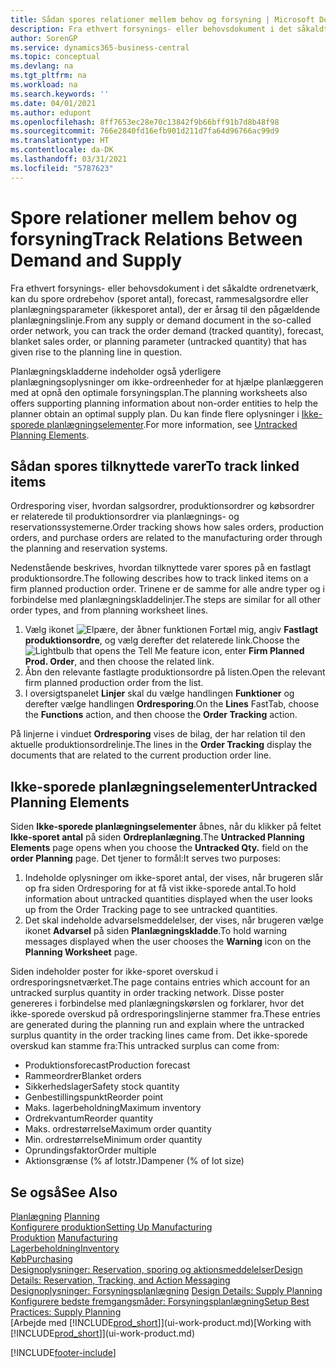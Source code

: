 ```yaml
---
title: Sådan spores relationer mellem behov og forsyning | Microsoft Docs
description: Fra ethvert forsynings- eller behovsdokument i det såkaldte ordrenetværk, kan du spore ordrebehov (sporet antal), forecast, rammesalgsordre eller planlægningsparameter (ikkesporet antal), der er årsag til den pågældende planlægningslinje.
author: SorenGP
ms.service: dynamics365-business-central
ms.topic: conceptual
ms.devlang: na
ms.tgt_pltfrm: na
ms.workload: na
ms.search.keywords: ''
ms.date: 04/01/2021
ms.author: edupont
ms.openlocfilehash: 8ff7653ec28e70c13842f9b66bff91b7d8b48f98
ms.sourcegitcommit: 766e2840fd16efb901d211d7fa64d96766ac99d9
ms.translationtype: HT
ms.contentlocale: da-DK
ms.lasthandoff: 03/31/2021
ms.locfileid: "5787623"
---
```

# <a name="track-relations-between-demand-and-supply"></a><span data-ttu-id="063b6-103">Spore relationer mellem behov og forsyning</span><span class="sxs-lookup"><span data-stu-id="063b6-103">Track Relations Between Demand and Supply</span></span>
<span data-ttu-id="063b6-104">Fra ethvert forsynings- eller behovsdokument i det såkaldte ordrenetværk, kan du spore ordrebehov (sporet antal), forecast, rammesalgsordre eller planlægningsparameter (ikkesporet antal), der er årsag til den pågældende planlægningslinje.</span><span class="sxs-lookup"><span data-stu-id="063b6-104">From any supply or demand document in the so-called order network, you can track the order demand (tracked quantity), forecast, blanket sales order, or planning parameter (untracked quantity) that has given rise to the planning line in question.</span></span>

<span data-ttu-id="063b6-105">Planlægningskladderne indeholder også yderligere planlægningsoplysninger om ikke-ordreenheder for at hjælpe planlæggeren med at opnå den optimale forsyningsplan.</span><span class="sxs-lookup"><span data-stu-id="063b6-105">The planning worksheets also offers supporting planning information about non-order entities to help the planner obtain an optimal supply plan.</span></span> <span data-ttu-id="063b6-106">Du kan finde flere oplysninger i [Ikke-sporede planlægningselementer](production-how-track-demand-supply.md#untracked-planning-elements).</span><span class="sxs-lookup"><span data-stu-id="063b6-106">For more information, see [Untracked Planning Elements](production-how-track-demand-supply.md#untracked-planning-elements).</span></span>

## <a name="to-track-linked-items"></a><span data-ttu-id="063b6-107">Sådan spores tilknyttede varer</span><span class="sxs-lookup"><span data-stu-id="063b6-107">To track linked items</span></span>
<span data-ttu-id="063b6-108">Ordresporing viser, hvordan salgsordrer, produktionsordrer og købsordrer er relaterede til produktionsordrer via planlægnings- og reservationssystemerne.</span><span class="sxs-lookup"><span data-stu-id="063b6-108">Order tracking shows how sales orders, production orders, and purchase orders are related to the manufacturing order through the planning and reservation systems.</span></span>

<span data-ttu-id="063b6-109">Nedenstående beskrives, hvordan tilknyttede varer spores på en fastlagt produktionsordre.</span><span class="sxs-lookup"><span data-stu-id="063b6-109">The following describes how to track linked items on a firm planned production order.</span></span> <span data-ttu-id="063b6-110">Trinene er de samme for alle andre typer og i forbindelse med planlægningskladdelinjer.</span><span class="sxs-lookup"><span data-stu-id="063b6-110">The steps are similar for all other order types, and from planning worksheet lines.</span></span>

1. <span data-ttu-id="063b6-111">Vælg ikonet ![Elpære, der åbner funktionen Fortæl mig](media/ui-search/search_small.png "Fortæl mig, hvad du vil foretage dig"), angiv **Fastlagt produktionsordre**, og vælg derefter det relaterede link.</span><span class="sxs-lookup"><span data-stu-id="063b6-111">Choose the ![Lightbulb that opens the Tell Me feature](media/ui-search/search_small.png "Tell me what you want to do") icon, enter **Firm Planned Prod. Order**, and then choose the related link.</span></span>
2. <span data-ttu-id="063b6-112">Åbn den relevante fastlagte produktionsordre på listen.</span><span class="sxs-lookup"><span data-stu-id="063b6-112">Open the relevant firm planned production order from the list.</span></span>
3. <span data-ttu-id="063b6-113">I oversigtspanelet **Linjer** skal du vælge handlingen **Funktioner** og derefter vælge handlingen **Ordresporing**.</span><span class="sxs-lookup"><span data-stu-id="063b6-113">On the **Lines** FastTab, choose the **Functions** action, and then choose the **Order Tracking** action.</span></span>

<span data-ttu-id="063b6-114">På linjerne i vinduet **Ordresporing** vises de bilag, der har relation til den aktuelle produktionsordrelinje.</span><span class="sxs-lookup"><span data-stu-id="063b6-114">The lines in the **Order Tracking** display the documents that are related to the current production order line.</span></span>

## <a name="untracked-planning-elements"></a><span data-ttu-id="063b6-115">Ikke-sporede planlægningselementer</span><span class="sxs-lookup"><span data-stu-id="063b6-115">Untracked Planning Elements</span></span>
<span data-ttu-id="063b6-116">Siden **Ikke-sporede planlægningselementer** åbnes, når du klikker på feltet **Ikke-sporet antal** på siden **Ordreplanlægning**.</span><span class="sxs-lookup"><span data-stu-id="063b6-116">The **Untracked Planning Elements** page opens when you choose the **Untracked Qty.** field on the **order Planning** page.</span></span> <span data-ttu-id="063b6-117">Det tjener to formål:</span><span class="sxs-lookup"><span data-stu-id="063b6-117">It serves two purposes:</span></span>

1. <span data-ttu-id="063b6-118">Indeholde oplysninger om ikke-sporet antal, der vises, når brugeren slår op fra siden Ordresporing for at få vist ikke-sporede antal.</span><span class="sxs-lookup"><span data-stu-id="063b6-118">To hold information about untracked quantities displayed when the user looks up from the Order Tracking page to see untracked quantities.</span></span>
2. <span data-ttu-id="063b6-119">Det skal indeholde advarselsmeddelelser, der vises, når brugeren vælge ikonet **Advarsel** på siden **Planlægningskladde**.</span><span class="sxs-lookup"><span data-stu-id="063b6-119">To hold warning messages displayed when the user chooses the **Warning** icon on the **Planning Worksheet** page.</span></span>

<span data-ttu-id="063b6-120">Siden indeholder poster for ikke-sporet overskud i ordresporingsnetværket.</span><span class="sxs-lookup"><span data-stu-id="063b6-120">The page contains entries which account for an untracked surplus quantity in order tracking network.</span></span> <span data-ttu-id="063b6-121">Disse poster genereres i forbindelse med planlægningskørslen og forklarer, hvor det ikke-sporede overskud på ordresporingslinjerne stammer fra.</span><span class="sxs-lookup"><span data-stu-id="063b6-121">These entries are generated during the planning run and explain where the untracked surplus quantity in the order tracking lines came from.</span></span> <span data-ttu-id="063b6-122">Det ikke-sporede overskud kan stamme fra:</span><span class="sxs-lookup"><span data-stu-id="063b6-122">This untracked surplus can come from:</span></span>

- <span data-ttu-id="063b6-123">Produktionsforecast</span><span class="sxs-lookup"><span data-stu-id="063b6-123">Production forecast</span></span>
- <span data-ttu-id="063b6-124">Rammeordrer</span><span class="sxs-lookup"><span data-stu-id="063b6-124">Blanket orders</span></span>
- <span data-ttu-id="063b6-125">Sikkerhedslager</span><span class="sxs-lookup"><span data-stu-id="063b6-125">Safety stock quantity</span></span>
- <span data-ttu-id="063b6-126">Genbestillingspunkt</span><span class="sxs-lookup"><span data-stu-id="063b6-126">Reorder point</span></span>
- <span data-ttu-id="063b6-127">Maks. lagerbeholdning</span><span class="sxs-lookup"><span data-stu-id="063b6-127">Maximum inventory</span></span>
- <span data-ttu-id="063b6-128">Ordrekvantum</span><span class="sxs-lookup"><span data-stu-id="063b6-128">Reorder quantity</span></span>
- <span data-ttu-id="063b6-129">Maks. ordrestørrelse</span><span class="sxs-lookup"><span data-stu-id="063b6-129">Maximum order quantity</span></span>
- <span data-ttu-id="063b6-130">Min. ordrestørrelse</span><span class="sxs-lookup"><span data-stu-id="063b6-130">Minimum order quantity</span></span>
- <span data-ttu-id="063b6-131">Oprundingsfaktor</span><span class="sxs-lookup"><span data-stu-id="063b6-131">Order multiple</span></span>
- <span data-ttu-id="063b6-132">Aktionsgrænse (% af lotstr.)</span><span class="sxs-lookup"><span data-stu-id="063b6-132">Dampener (% of lot size)</span></span>

## <a name="see-also"></a><span data-ttu-id="063b6-133">Se også</span><span class="sxs-lookup"><span data-stu-id="063b6-133">See Also</span></span>  
<span data-ttu-id="063b6-134">[Planlægning](production-planning.md) </span><span class="sxs-lookup"><span data-stu-id="063b6-134">[Planning](production-planning.md) </span></span>  
[<span data-ttu-id="063b6-135">Konfigurere produktion</span><span class="sxs-lookup"><span data-stu-id="063b6-135">Setting Up Manufacturing</span></span>](production-configure-production-processes.md)  
<span data-ttu-id="063b6-136">[Produktion](production-manage-manufacturing.md)  </span><span class="sxs-lookup"><span data-stu-id="063b6-136">[Manufacturing](production-manage-manufacturing.md)  </span></span>  
[<span data-ttu-id="063b6-137">Lagerbeholdning</span><span class="sxs-lookup"><span data-stu-id="063b6-137">Inventory</span></span>](inventory-manage-inventory.md)  
[<span data-ttu-id="063b6-138">Køb</span><span class="sxs-lookup"><span data-stu-id="063b6-138">Purchasing</span></span>](purchasing-manage-purchasing.md)  
[<span data-ttu-id="063b6-139">Designoplysninger: Reservation, sporing og aktionsmeddelelser</span><span class="sxs-lookup"><span data-stu-id="063b6-139">Design Details: Reservation, Tracking, and Action Messaging</span></span>](design-details-reservation-order-tracking-and-action-messaging.md)  
<span data-ttu-id="063b6-140">[Designoplysninger: Forsyningsplanlægning](design-details-supply-planning.md) </span><span class="sxs-lookup"><span data-stu-id="063b6-140">[Design Details: Supply Planning](design-details-supply-planning.md) </span></span>  
[<span data-ttu-id="063b6-141">Konfigurere bedste fremgangsmåder: Forsyningsplanlægning</span><span class="sxs-lookup"><span data-stu-id="063b6-141">Setup Best Practices: Supply Planning</span></span>](setup-best-practices-supply-planning.md)  
<span data-ttu-id="063b6-142">[Arbejde med [!INCLUDE[prod_short](includes/prod_short.md)]](ui-work-product.md)</span><span class="sxs-lookup"><span data-stu-id="063b6-142">[Working with [!INCLUDE[prod_short](includes/prod_short.md)]](ui-work-product.md)</span></span>


[!INCLUDE[footer-include](includes/footer-banner.md)]